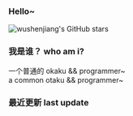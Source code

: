 ### Hello~
![wushenjiang's GitHub stars](https://github-readme-stats.vercel.app/api?username=wushenjiang&show_icons=true&theme=radical)
### 我是谁？ who am i?
一个普通的 okaku && programmer~<br/>
a common otaku && programmer~
### 最近更新 last update
<!-- BLOG-POST-LIST:START -->
<!-- BLOG-POST-LIST:END -->

